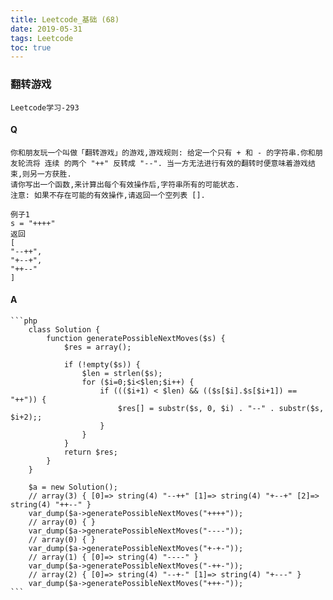 ```yaml
---
title: Leetcode_基础 (68)
date: 2019-05-31
tags: Leetcode
toc: true
---
```


### 翻转游戏
    Leetcode学习-293

<!-- more -->

#### Q
    你和朋友玩一个叫做「翻转游戏」的游戏,游戏规则: 给定一个只有 + 和 - 的字符串.你和朋友轮流将 连续 的两个 "++" 反转成 "--". 当一方无法进行有效的翻转时便意味着游戏结束,则另一方获胜.
    请你写出一个函数,来计算出每个有效操作后,字符串所有的可能状态.
    注意: 如果不存在可能的有效操作,请返回一个空列表 [].

    例子1
    s = "++++"
    返回
    [
    "--++",
    "+--+",
    "++--"
    ]

#### A
    ```php
        class Solution {
            function generatePossibleNextMoves($s) {
                $res = array();

                if (!empty($s)) {
                    $len = strlen($s);
                    for ($i=0;$i<$len;$i++) {
                        if ((($i+1) < $len) && (($s[$i].$s[$i+1]) == "++")) {
                            $res[] = substr($s, 0, $i) . "--" . substr($s, $i+2);;
                        }
                    }
                }
                return $res;
            }
        }

        $a = new Solution();
        // array(3) { [0]=> string(4) "--++" [1]=> string(4) "+--+" [2]=> string(4) "++--" } 
        var_dump($a->generatePossibleNextMoves("++++")); 
        // array(0) { } 
        var_dump($a->generatePossibleNextMoves("----"));
        // array(0) { } 
        var_dump($a->generatePossibleNextMoves("+-+-"));
        // array(1) { [0]=> string(4) "----" } 
        var_dump($a->generatePossibleNextMoves("-++-"));
        // array(2) { [0]=> string(4) "--+-" [1]=> string(4) "+---" } 
        var_dump($a->generatePossibleNextMoves("+++-"));
    ```
